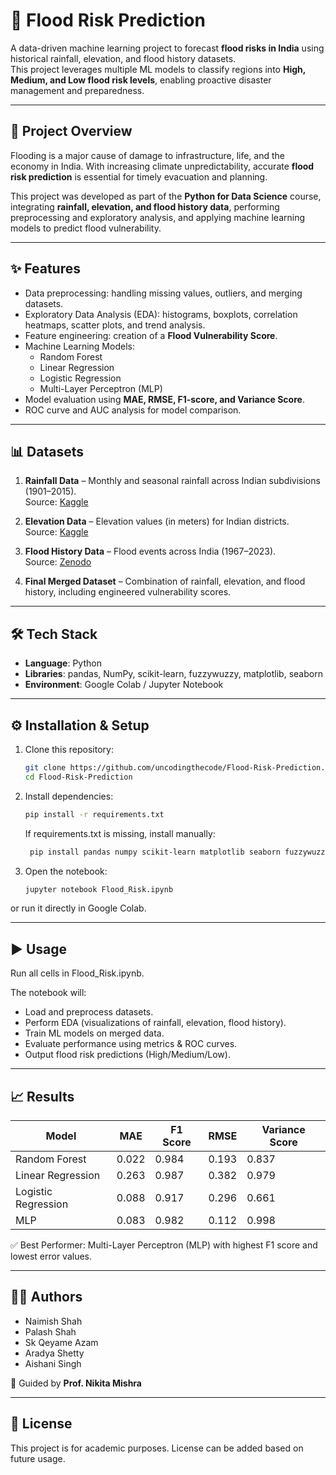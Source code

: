 # 🌊 Flood Risk Prediction

A data-driven machine learning project to forecast **flood risks in India** using historical rainfall, elevation, and flood history datasets.  
This project leverages multiple ML models to classify regions into **High, Medium, and Low flood risk levels**, enabling proactive disaster management and preparedness.

---

## 📌 Project Overview
Flooding is a major cause of damage to infrastructure, life, and the economy in India. With increasing climate unpredictability, accurate **flood risk prediction** is essential for timely evacuation and planning.  

This project was developed as part of the **Python for Data Science** course, integrating **rainfall, elevation, and flood history data**, performing preprocessing and exploratory analysis, and applying machine learning models to predict flood vulnerability.

---

## ✨ Features
- Data preprocessing: handling missing values, outliers, and merging datasets.
- Exploratory Data Analysis (EDA): histograms, boxplots, correlation heatmaps, scatter plots, and trend analysis.
- Feature engineering: creation of a **Flood Vulnerability Score**.
- Machine Learning Models:
  - Random Forest
  - Linear Regression
  - Logistic Regression
  - Multi-Layer Perceptron (MLP)
- Model evaluation using **MAE, RMSE, F1-score, and Variance Score**.
- ROC curve and AUC analysis for model comparison.

---

## 📊 Datasets
1. **Rainfall Data** – Monthly and seasonal rainfall across Indian subdivisions (1901–2015).  
   Source: [Kaggle](https://www.kaggle.com/datasets/rajanand/rainfall-in-india)  

2. **Elevation Data** – Elevation values (in meters) for Indian districts.  
   Source: [Kaggle](https://www.kaggle.com/datasets/jaisreenivasan/elevation-of-indian-districts)  

3. **Flood History Data** – Flood events across India (1967–2023).  
   Source: [Zenodo](https://zenodo.org/records/11275211)  

4. **Final Merged Dataset** – Combination of rainfall, elevation, and flood history, including engineered vulnerability scores.

---

## 🛠️ Tech Stack
- **Language**: Python  
- **Libraries**: pandas, NumPy, scikit-learn, fuzzywuzzy, matplotlib, seaborn  
- **Environment**: Google Colab / Jupyter Notebook  

---

## ⚙️ Installation & Setup
1. Clone this repository:
   ```bash
   git clone https://github.com/uncodingthecode/Flood-Risk-Prediction.git
   cd Flood-Risk-Prediction
   ```
   
2. Install dependencies:
   ```bash
   pip install -r requirements.txt
   ```
   If requirements.txt is missing, install manually:
   ```bash
    pip install pandas numpy scikit-learn matplotlib seaborn fuzzywuzzy
   ```
4. Open the notebook:
   ```bash
   jupyter notebook Flood_Risk.ipynb
  or run it directly in Google Colab.

---

## ▶️ Usage
Run all cells in Flood_Risk.ipynb.

The notebook will:
- Load and preprocess datasets.
- Perform EDA (visualizations of rainfall, elevation, flood history).
- Train ML models on merged data.
- Evaluate performance using metrics & ROC curves.
- Output flood risk predictions (High/Medium/Low).

---

## 📈 Results
| Model              | MAE   | F1 Score | RMSE  | Variance Score |
|--------------------|-------|----------|-------|----------------|
| Random Forest      | 0.022 | 0.984    | 0.193 | 0.837          |
| Linear Regression  | 0.263 | 0.987    | 0.382 | 0.979          |
| Logistic Regression| 0.088 | 0.917    | 0.296 | 0.661          |
| MLP                | 0.083 | 0.982    | 0.112 | 0.998          |

✅ Best Performer: Multi-Layer Perceptron (MLP) with highest F1 score and lowest error values.

---

## 👨‍💻 Authors
- Naimish Shah  
- Palash Shah  
- Sk Qeyame Azam  
- Aradya Shetty  
- Aishani Singh  

📌 Guided by **Prof. Nikita Mishra**

---

## 📜 License
This project is for academic purposes. License can be added based on future usage.
